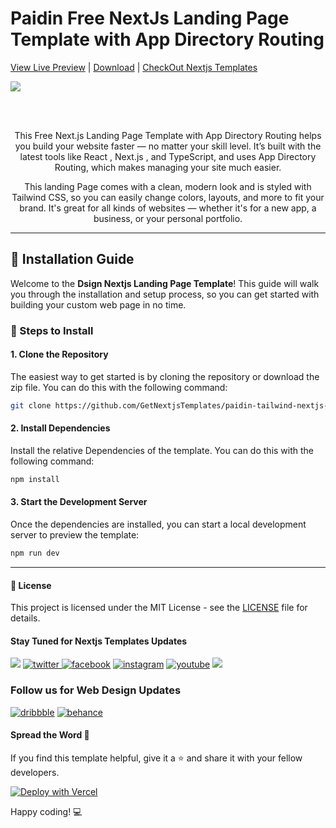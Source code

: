 # Paidin Free NextJs Landing Page Template with App Directory Routing

[View Live Preview](https://paidin-tailwind-nextjs-free.vercel.app/) | [Download](https://getnextjstemplates.com/products/paidin-free-nextjs-landing-page-template-with-app-directory-routing) | [CheckOut Nextjs Templates](https://getnextjstemplates.com/)


<a target="_blank" href="https://getnextjstemplates.com/products/paidin-free-nextjs-landing-page-template-with-app-directory-routing">
  <img src="https://adminmart.github.io/template_api/images/website-template/Paidin-Free-NextJs-Landing-Page-Template-Based-on-Tailwind-CSS.jpg" />
</a>

<br> </br>

<p style="text-align:center;"> This Free Next.js Landing Page Template with App Directory Routing helps you build your website faster — no matter your skill level. It’s built with the latest tools like React , Next.js , and TypeScript, and uses App Directory Routing, which makes managing your site much easier.
</p>
<p style="text-align:center;"> This landing Page comes with a clean, modern look and is styled with Tailwind CSS, so you can easily change colors, layouts, and more to fit your brand. It's great for all kinds of websites — whether it's for a new app, a business, or your personal portfolio.
</p>

---
## 💾 Installation Guide

Welcome to the **Dsign Nextjs Landing Page Template**! This guide will walk you through the installation and setup process, so you can get started with building your custom web page in no time.

### 📝 Steps to Install

#### 1. **Clone the Repository**

The easiest way to get started is by cloning the repository or download the zip file. You can do this with the following command:

```bash
git clone https://github.com/GetNextjsTemplates/paidin-tailwind-nextjs-free.git
```

#### 2. **Install Dependencies**

Install the relative Dependencies of the template. You can do this with the following command:

```bash
npm install
```

#### 3. **Start the Development Server**

Once the dependencies are installed, you can start a local development server to preview the template: 

```bash
npm run dev
```

---

#### 📜 License

This project is licensed under the MIT License - see the [LICENSE](https://getnextjstemplates.com/privacy) file for details.

#### Stay Tuned for Nextjs Templates Updates

[![](https://img.shields.io/badge/GitHub-100000?style=for-the-badge&logo=github&logoColor=white)](http://github.com/GetNextjsTemplates/)  [![twitter](https://img.shields.io/badge/twitter-x?style=for-the-badge&logo=x&logoColor=white&color=%230f1419) ](https://x.com/Getnextjstemplt)  [
![facebook](https://img.shields.io/badge/facebook-logo?style=for-the-badge&logo=facebook&logoColor=white&color=%230866ff)](https://www.facebook.com/getnextjstemplates) [![instagram](https://img.shields.io/badge/instagram-logo?style=for-the-badge&logo=instagram&logoColor=white&color=%23F35369)](https://www.instagram.com/getnextjstemplates/)  [![youtube](https://img.shields.io/badge/youtube-logo?style=for-the-badge&logo=youtube&logoColor=white&color=%23cc0000)](https://www.youtube.com/@NextjsTemplates)  [![](https://img.shields.io/badge/LinkedIn-0077B5?style=for-the-badge&logo=linkedin&logoColor=white)](https://www.linkedin.com/in/nextjstemplates/)

### Follow us for Web Design Updates

[![dribbble](https://img.shields.io/badge/dribbble-logo?style=for-the-badge&logo=dribbble&logoColor=white&color=%23ea64d9)](https://dribbble.com/wrappixel) [![behance](https://img.shields.io/badge/behance-logo?style=for-the-badge&logo=behance&logoColor=white&color=%230057ff)](https://www.behance.net/GetNextjsTemplates/)


#### Spread the Word 📢

If you find this template helpful, give it a ⭐️ and share it with your fellow developers. 

[![Deploy with Vercel](https://vercel.com/button)](https://vercel.com/new/clone?repository-url=https://github.com/GetNextjsTemplates/paidin-tailwind-nextjs-free&root-directory=package)

Happy coding! 💻

